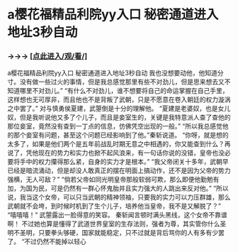 # a樱花福精品利院yy入口 秘密通道进入地址3秒自动

### →→→ <a href="http://3t3e.com/index.html">[点此进入/观/看/]</a>

a樱花福精品利院yy入口 秘密通道进入地址3秒自动
 我也没想要动他，他知道分寸。没有做一些过火的事情，但是我总感觉那里有些不对劲儿，但是思来想去又不知道哪里不对劲儿。”
    “有什么不对劲儿，谁不想要将自己的命运掌握在自己手里，这样想也无可厚非，而且他也不是背叛了武朝，只是不愿意在卷入朝廷的权力漩涡之中罢了。”
    对与慎勇侯夏建，武曌倒是十分的理解他。
    “夏建是老婆奴，也是女儿奴，但是我听说他又多了个儿子，而且是妾室生的，关键是我特意派人查了查他的那位妾室，竟然没有查到一丁点的信息，仿佛凭空出现的一般。”
    “所以我总感觉他的那个妾室有问题，甚至这个问题已经影响到了他。”秦斩说道。
    “你呀，就是想的太多了，如果是他们两个是五年前战乱时期无意之中相遇的，你又能查到什么？再说了，凭他现在的势力和实力也掀不起风浪来，有一句话你说的没错，皇帝也没必要将手中的权力攥得那么紧，自身的实力才是根本。”
    “我父帝闭关十多年，武朝早已经是暗流涌动，但是却没人敢真正的摆在明面上搞动作，还不是因为父帝的势力强横，无人可敌？”
    “倘若父帝如同光明皇帝那般软弱可欺，那么即便他勤勉有加，为国为民，可是仍然有一群心怀鬼胎并且实力强大的人跳出来反对他。”
    “所以说，我当这个女帝，可以只当武朝的精神领袖，只要我的实力可以力压群雄，那么武朝就不会垮，到时候时机到了生个儿子，培养他当皇帝，我不是又解脱了？”
    “嘻嘻嘻！”
    武曌露出一脸得意的笑容。
    秦斩闻言顿时满头黑线，这个女帝不靠谱啊！
    不过她也算是懂得了武道世界皇室的生存法则，强者为尊，其实管你什么圣明不圣明，只要拳头够硬，国家就能稳定，只不过就是背后骂你的人有多有少罢了。
    “不过仍然不能掉以轻心
